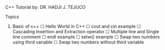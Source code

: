 C++ Tutorial
by: DR. HADJI J. TEJUCO

Topics

1. Basic of c++
   ☐ Hello World in C++
   ☐ cout and cin example
   ☐ Cascading Insertion and Extraction operator
   ☐ Multiple line and Single line comment
   ☐ endl example
   ☐ setw() example
   ☐ Swap two numbers using third variable
   ☐ Swap two numbers without third variable
